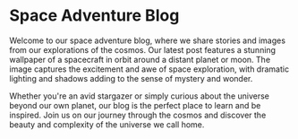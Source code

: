 <!--font:Montserrat-->

# Space Adventure Blog

Welcome to our space adventure blog, where we share stories and images from our explorations of the cosmos. Our latest post features a stunning wallpaper of a spacecraft in orbit around a distant planet or moon. The image captures the excitement and awe of space exploration, with dramatic lighting and shadows adding to the sense of mystery and wonder.

Whether you're an avid stargazer or simply curious about the universe beyond our own planet, our blog is the perfect place to learn and be inspired. Join us on our journey through the cosmos and discover the beauty and complexity of the universe we call home.

<!--

Write me markdown content of website with wallpaper:

"A stylized depiction of a spacecraft in orbit around a distant planet or moon, with dramatic lighting and shadows."

The header of the page should not be copy of the text but rather a real content of the website which is using this wallpaper.


---


# Space Adventure Blog

Welcome to our space adventure blog, where we share stories and images from our explorations of the cosmos. Our latest post features a stunning wallpaper of a spacecraft in orbit around a distant planet or moon. The image captures the excitement and awe of space exploration, with dramatic lighting and shadows adding to the sense of mystery and wonder.

Whether you're an avid stargazer or simply curious about the universe beyond our own planet, our blog is the perfect place to learn and be inspired. Join us on our journey through the cosmos and discover the beauty and complexity of the universe we call home.


---


Write me a Google font which is best fitting for the website.

Pick from the list:
- IBM Plex Sans
- Open Sans
- Poppins
- Barlow Condensed
- Exo 2
- Great Vibes
- Futura
- Lobster
- Alegreya
- Roboto
- Orbitron
- Inter
- Montserrat
- Lato
- Raleway
- Dancing Script
- Playfair Display


Write just the font name nothing else.


---


Montserrat

-->
